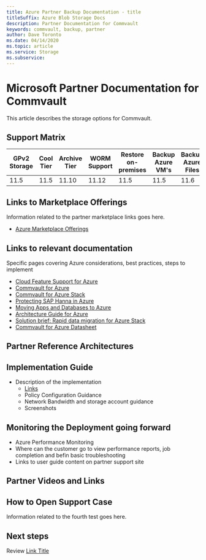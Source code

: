 ```yaml
---
title: Azure Partner Backup Documentation - title
titleSuffix: Azure Blob Storage Docs
description: Partner Documentation for Commvault
keywords: commvault, backup, partner
author: Dave Toronto
ms.date: 04/14/2020
ms.topic: article
ms.service: Storage
ms.subservice: 
---
```


# Microsoft Partner Documentation for Commvault
This article describes the storage options for Commvault. 

## Support Matrix

| GPv2<br>Storage | Cool<br>Tier | Archive<br>Tier | WORM<br>Support | Restore<br>on-<br>premises | Backup<br>Azure<br>VM's | Backup<br>Azure<br>Files | Backup<br>Azure<br>Files |
|--------|--------|--------|--------|--------|--------|--------|--------|
| 11.5 | 11.5 | 11.10  | 11.12 | 11.5 | 11.5 | 11.6 | 11.6 |

## Links to Marketplace Offerings
Information related to the partner marketplace links goes here.

- [Azure Marketplace Offerings](https://azuremarketplace.microsoft.com/en-us/marketplace/apps/commvault.commvault?tab=Overview)

## Links to relevant documentation
Specific pages covering Azure considerations, best practices, steps to implement

- [Cloud Feature Support for Azure](https://documentation.commvault.com/commvault/v11/article?p=109795_1.htm)
- [Commvault for Azure](https://www.commvault.com/supported-technologies/microsoft/azure)
- [Commvault for Azure Stack](https://www.commvault.com/supported-technologies/microsoft/azurestack)
- [Protecting SAP Hanna in Azure](https://azure.microsoft.com/en-us/resources/protecting-sap-hana-in-azure/)
- [Moving Apps and Databases to Azure](https://www.commvault.com/resources/go-ahead-move-your-most-important-applications-and-databases-to-azure)
- [Architecture Guide for Azure](https://www.commvault.com/resources/public-cloud-architecture-guide-for-microsoft-azure-v11-sp16)
- [Solution brief: Rapid data migration for Azure Stack](https://www.commvault.com/resources/solution-brief-rapid-data-migration-for-azure)
- [Commvault for Azure Datasheet](https://www.commvault.com/resources/solution-brief-rapid-data-migration-for-azure)


## Partner Reference Architectures

## Implementation Guide
- Description of the implementation
  - [Links](http://microsoft.com)
  - Policy Configuration Guidance
  - Network Bandwidth and storage account guidance
  - Screenshots

## Monitoring the Deployment going forward
- Azure Performance Monitoring
- Where can the customer go to view performance reports, job completion and befin basic troubleshooting
- Links to user guide content on partner support site

## Partner Videos and Links

## How to Open Support Case

Information related to the fourth test goes here.

## Next steps

Review [Link Title](http://microsoft.com)
